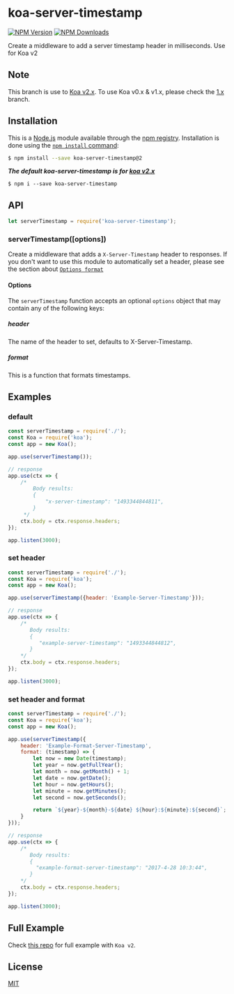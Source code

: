 
# koa-server-timestamp

[![NPM Version][npm-image]][npm-url]
[![NPM Downloads][downloads-image]][downloads-url]

Create a middleware to add a server timestamp header in milliseconds. Use for Koa v2

## Note
This branch is use to [Koa v2.x](https://github.com/koajs/koa/tree/master).
To use Koa v0.x & v1.x, please check the [1.x](https://github.com/SunilWang/koa-server-timestamp/tree/v1.x) branch.

## Installation

This is a [Node.js](https://nodejs.org/en/) module available through the
[npm registry](https://www.npmjs.com/). Installation is done using the
[`npm install` command](https://docs.npmjs.com/getting-started/installing-npm-packages-locally):

```sh
$ npm install --save koa-server-timestamp@2
```

___The default koa-server-timestamp is for [koa v2.x](https://github.com/koajs/koa/tree/master)___
```
$ npm i --save koa-server-timestamp
```

## API

```js
let serverTimestamp = require('koa-server-timestamp');
```
### serverTimestamp([options])

Create a middleware that adds a `X-Server-Timestamp` header to responses. If
you don't want to use this module to automatically set a header, please
see the section about [`Options format`](#format)

#### Options

The `serverTimestamp` function accepts an optional `options` object that may
contain any of the following keys:

##### header

The name of the header to set, defaults to X-Server-Timestamp.

##### format

This is a function that formats timestamps.

## Examples

### default

```js
const serverTimestamp = require('./');
const Koa = require('koa');
const app = new Koa();

app.use(serverTimestamp());

// response
app.use(ctx => {
    /*
        Body results:
        {
            "x-server-timestamp": "1493344844811",
        }
     */
    ctx.body = ctx.response.headers;
});

app.listen(3000);
```

### set header

```js
const serverTimestamp = require('./');
const Koa = require('koa');
const app = new Koa();

app.use(serverTimestamp({header: 'Example-Server-Timestamp'}));

// response
app.use(ctx => {
    /*
       Body results:
       {
          "example-server-timestamp": "1493344844812",
       }
    */
    ctx.body = ctx.response.headers;
});

app.listen(3000);
```

### set header and format

```js
const serverTimestamp = require('./');
const Koa = require('koa');
const app = new Koa();

app.use(serverTimestamp({
    header: 'Example-Format-Server-Timestamp',
    format: (timestamp) => {
        let now = new Date(timestamp);
        let year = now.getFullYear();
        let month = now.getMonth() + 1;
        let date = now.getDate();
        let hour = now.getHours();
        let minute = now.getMinutes();
        let second = now.getSeconds();

        return `${year}-${month}-${date} ${hour}:${minute}:${second}`;
    }
}));

// response
app.use(ctx => {
    /*
       Body results:
       {
         "example-format-server-timestamp": "2017-4-28 10:3:44",
       }
    */
    ctx.body = ctx.response.headers;
});

app.listen(3000);
```

## Full Example
Check [this repo](https://github.com/SunilWang/koa-server-timestamp/blob/master/example.js) for full example with `Koa v2`.

## License

[MIT](LICENSE)

[npm-image]: https://img.shields.io/npm/v/koa-server-timestamp.svg
[npm-url]: https://www.npmjs.com/package/koa-server-timestamp
[downloads-image]: https://img.shields.io/npm/dt/koa-server-timestamp.svg
[downloads-url]: https://npmjs.org/package/koa-server-timestamp

